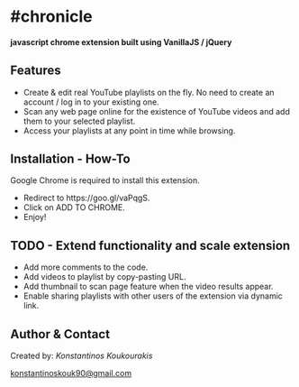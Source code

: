 <h1>#chronicle</h1>

<h4>javascript chrome extension built using VanillaJS / jQuery</h4>

<h2>Features</h2>

<ul>
	<li>Create &amp; edit real YouTube playlists on the fly. No need to create an account / log in to your existing one.</li>
	<li>Scan any web page online for the existence of YouTube videos and add them to your selected playlist.</li>
	<li>Access your playlists at any point in time while browsing.</li>
</ul>

<h2>Installation - How-To</h2>

<p>Google Chrome is required to install this extension.</p>
<ul>
	<li>Redirect to https://goo.gl/vaPqgS.</li>
	<li>Click on ADD TO CHROME.</li>
	<li>Enjoy!</li>
</ul>

<h2>TODO - Extend functionality and scale extension</h2>

<ul>
	<li>Add more comments to the code.</li>
	<li>Add videos to playlist by copy-pasting URL.</li>
	<li>Add thumbnail to scan page feature when the video results appear.</li>
	<li>Enable sharing playlists with other users of the extension via dynamic link.</li>
</ul>

<h2>Author & Contact</h2>

<p>Created by: <i>Konstantinos Koukourakis</i></p>
<p><a href="mailto:konstantinoskouk90@gmail.com" target="_top">konstantinoskouk90@gmail.com</a></p>